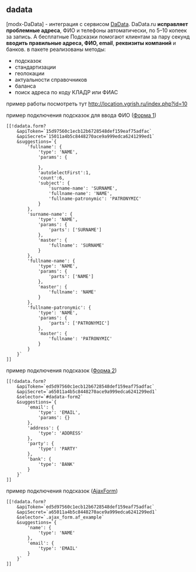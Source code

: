 ## dadata


[modx-DaData] - интеграция с сервисом <a href="https://dadata.ru/">DaData</a>.
DaData.ru <b>исправляет проблемные адреса</b>, ФИО и телефоны автоматически, по 5–10 копеек за запись.
А бесплатные Подсказки помогают клиентам за пару секунд <b>вводить правильные адреса, ФИО, email</b>, <b>реквизиты компаний</b> и банков.
в пакете реализованы методы:
- подсказок
- стандартизации
- геолокации
- актуальности справочников
- баланса
- поиск адреса по коду КЛАДР или ФИАС

пример работы посмотреть тут http://location.vgrish.ru/index.php?id=10

пример подключения подсказок для ввода ФИО (<a href="http://location.vgrish.ru/index.php?id=10">Форма 1</a>) 

```
[[!dadata.form?
    &apiToken=`15d97560c1ecb12b6728548def159eaf75adfac`
    &apiSecret=`15011a4b5c8448270ace9a999edca6241299ed1`
    &suggestions=`{
        'fullname': {
            'type': 'NAME',
            'params': {
                
            },
            'autoSelectFirst':1,
            'count':6,
            'subject': {
                'surname-name': 'SURNAME',
                'fullname-name': 'NAME',
                'fullname-patronymic': 'PATRONYMIC'
            }
        },
        'surname-name': {
            'type': 'NAME',
            'params': {
                'parts': ['SURNAME']
            },
            'master': {
                'fullname': 'SURNAME'
            }
        },
        'fullname-name': {
            'type': 'NAME',
            'params': {
                'parts': ['NAME']
            },
            'master': {
                'fullname': 'NAME'
            }
        },
        'fullname-patronymic': {
            'type': 'NAME',
            'params': {
                'parts': ['PATRONYMIC']
            },
            'master': {
                'fullname': 'PATRONYMIC'
            }
        }
	}`
]]
```

пример подключения подсказок (<a href="http://location.vgrish.ru/index.php?id=10">Форма 2</a>)

```
[[!dadata.form?
    &apiToken=`ed5d97560c1ecb12b6728548def159eaf75adfac`
    &apiSecret=`a65011a4b5c8448270ace9a999edca6241299ed1`
    &selector=`#dadata-form2`
    &suggestions=`{
        'email': {
            'type': 'EMAIL',
            'params': {}
        },
        'address': {
            'type': 'ADDRESS'
        },
        'party': {
            'type': 'PARTY'
        },
        'bank': {
            'type': 'BANK'
        }
	}`
]]
```

пример подключения подсказок (<a href="http://location.vgrish.ru/index.php?id=10">AjaxForm</a>)

```
[[!dadata.form?
    &apiToken=`ed5d97560c1ecb12b6728548def159eaf75adfac`
    &apiSecret=`a65011a4b5c8448270ace9a999edca6241299ed1`
    &selector=`.ajax_form.af_example`
    &suggestions=`{
        'name': {
            'type': 'NAME'
        },
        'email': {
            'type': 'EMAIL'
        }
    }`
]]
```
